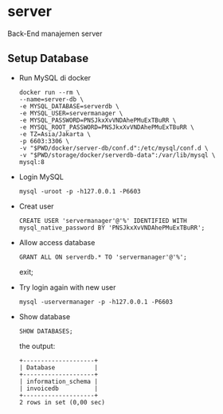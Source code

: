 # server

Back-End manajemen server

## Setup Database

* Run MySQL di docker
    ```bashpro shell script
  docker run --rm \
  --name=server-db \
  -e MYSQL_DATABASE=serverdb \
  -e MYSQL_USER=servermanager \
  -e MYSQL_PASSWORD=PNSJkxXvVNDAhePMuExTBuRR \
  -e MYSQL_ROOT_PASSWORD=PNSJkxXvVNDAhePMuExTBuRR \
  -e TZ=Asia/Jakarta \
  -p 6603:3306 \
  -v "$PWD/docker/server-db/conf.d":/etc/mysql/conf.d \
  -v "$PWD/storage/docker/serverdb-data":/var/lib/mysql \
  mysql:8
   ```

* Login MySQL
  ```shell
  mysql -uroot -p -h127.0.0.1 -P6603 
  ```

* Creat user
  ```mysql
  CREATE USER 'servermanager'@'%' IDENTIFIED WITH mysql_native_password BY 'PNSJkxXvVNDAhePMuExTBuRR';
  ```

* Allow access database
  ```mysql
  GRANT ALL ON serverdb.* TO 'servermanager'@'%';
  ```
  exit;


* Try login again with new user
  ```shell
  mysql -uservermanager -p -h127.0.0.1 -P6603 
  ```

* Show database
  ```mysql
  SHOW DATABASES; 
  ```
  the output:
  ```shell
  +--------------------+
  | Database           |
  +--------------------+
  | information_schema |
  | invoicedb          |
  +--------------------+
  2 rows in set (0,00 sec) 
  ```
